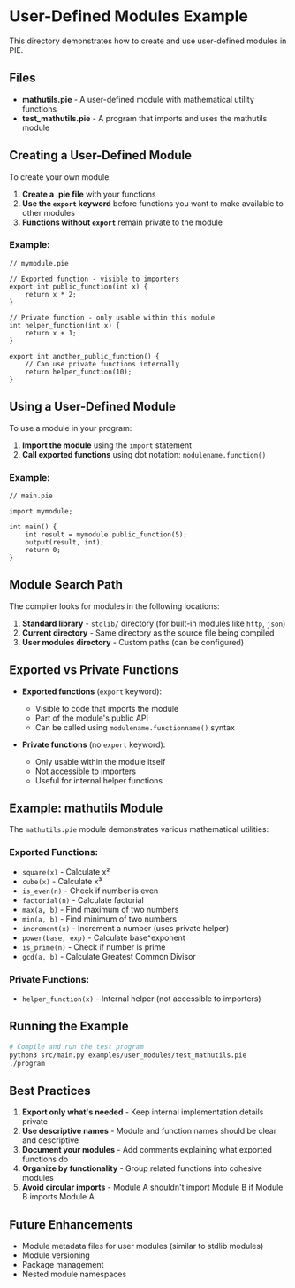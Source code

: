 # User-Defined Modules Example

This directory demonstrates how to create and use user-defined modules in PIE.

## Files

- **mathutils.pie** - A user-defined module with mathematical utility functions
- **test_mathutils.pie** - A program that imports and uses the mathutils module

## Creating a User-Defined Module

To create your own module:

1. **Create a .pie file** with your functions
2. **Use the `export` keyword** before functions you want to make available to other modules
3. **Functions without `export`** remain private to the module

### Example:

```pie
// mymodule.pie

// Exported function - visible to importers
export int public_function(int x) {
    return x * 2;
}

// Private function - only usable within this module
int helper_function(int x) {
    return x + 1;
}

export int another_public_function() {
    // Can use private functions internally
    return helper_function(10);
}
```

## Using a User-Defined Module

To use a module in your program:

1. **Import the module** using the `import` statement
2. **Call exported functions** using dot notation: `modulename.function()`

### Example:

```pie
// main.pie

import mymodule;

int main() {
    int result = mymodule.public_function(5);
    output(result, int);
    return 0;
}
```

## Module Search Path

The compiler looks for modules in the following locations:

1. **Standard library** - `stdlib/` directory (for built-in modules like `http`, `json`)
2. **Current directory** - Same directory as the source file being compiled
3. **User modules directory** - Custom paths (can be configured)

## Exported vs Private Functions

- **Exported functions** (`export` keyword):
  - Visible to code that imports the module
  - Part of the module's public API
  - Can be called using `modulename.functionname()` syntax

- **Private functions** (no `export` keyword):
  - Only usable within the module itself
  - Not accessible to importers
  - Useful for internal helper functions

## Example: mathutils Module

The `mathutils.pie` module demonstrates various mathematical utilities:

### Exported Functions:
- `square(x)` - Calculate x²
- `cube(x)` - Calculate x³
- `is_even(n)` - Check if number is even
- `factorial(n)` - Calculate factorial
- `max(a, b)` - Find maximum of two numbers
- `min(a, b)` - Find minimum of two numbers
- `increment(x)` - Increment a number (uses private helper)
- `power(base, exp)` - Calculate base^exponent
- `is_prime(n)` - Check if number is prime
- `gcd(a, b)` - Calculate Greatest Common Divisor

### Private Functions:
- `helper_function(x)` - Internal helper (not accessible to importers)

## Running the Example

```bash
# Compile and run the test program
python3 src/main.py examples/user_modules/test_mathutils.pie
./program
```

## Best Practices

1. **Export only what's needed** - Keep internal implementation details private
2. **Use descriptive names** - Module and function names should be clear and descriptive
3. **Document your modules** - Add comments explaining what exported functions do
4. **Organize by functionality** - Group related functions into cohesive modules
5. **Avoid circular imports** - Module A shouldn't import Module B if Module B imports Module A

## Future Enhancements

- Module metadata files for user modules (similar to stdlib modules)
- Module versioning
- Package management
- Nested module namespaces
